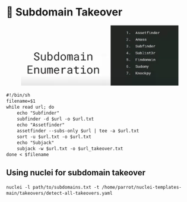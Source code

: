 # 🔼 Subdomain Takeover

<figure><img src=".gitbook/assets/image (1) (1).png" alt=""><figcaption></figcaption></figure>

```
#!/bin/sh
filename=$1
while read url; do
    echo "Subfinder"
    subfinder -d $url -o $url.txt
    echo "Assetfinder"
    assetfinder --subs-only $url | tee -a $url.txt
    sort -u $url.txt -o $url.txt
    echo "Subjack"
    subjack -w $url.txt -o $url_takeover.txt
done < $filename
```

## Using nuclei for subdomain takeover

```
nuclei -l path/to/subdomains.txt -t /home/parrot/nuclei-templates-main/takeovers/detect-all-takeovers.yaml
```
